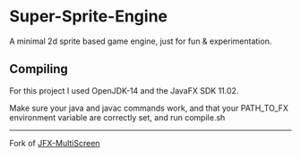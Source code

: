 # Super-Sprite-Engine
A minimal 2d sprite based game engine, just for fun & experimentation.

## Compiling
For this project I used OpenJDK-14 and the JavaFX SDK 11.02. 

Make sure your java and javac commands work, and that your PATH_TO_FX environment variable are correctly set, and run compile.sh

---
Fork of [JFX-MultiScreen](https://github.com/acaicedo/JFX-MultiScreen)
